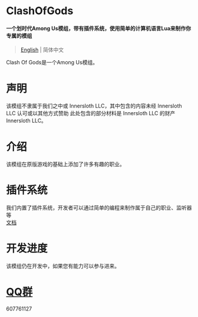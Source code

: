 ﻿# ClashOfGods
#### 一个划时代Among Us模组，带有插件系统，使用简单的计算机语言Lua来制作你专属的模组

> [English](README-English.md) | 简体中文

Clash Of Gods是一个Among Us模组。<br />

# 声明
该模组不隶属于我们之中或 Innersloth LLC，其中包含的内容未经 Innersloth LLC 认可或以其他方式赞助 此处包含的部分材料是 Innersloth LLC 的财产 Innersloth LLC。

# 介绍
该模组在原版游戏的基础上添加了许多有趣的职业。

# 插件系统
我们内置了插件系统，开发者可以通过简单的编程来制作属于自己的职业、监听器等
<br>
[文档](Plugin/About.md)

# 开发进度
该模组仍在开发中，如果您有能力可以参与进来。
# [QQ群](https://qm.qq.com/cgi-bin/qm/qr?_wv=1027&k=R63D8foTESsZ9TmGFbkaSPix0q9WGwtq&authKey=1rfvioSJhdni%2BpFvBqS5rFXkZKXNDeeFO50ZKGPzwtlLKwmJqftlDcolx%2FkJ3jLC&noverify=0&group_code=607761127)
607761127

